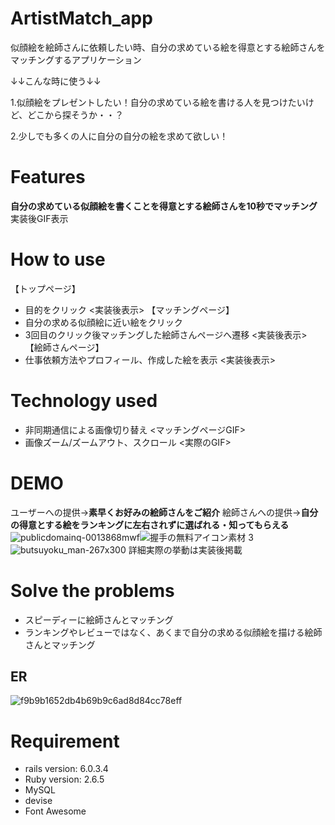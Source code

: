 
# ArtistMatch_app
似顔絵を絵師さんに依頼したい時、自分の求めている絵を得意とする絵師さんをマッチングするアプリケーション

↓↓こんな時に使う↓↓

1.似顔絵をプレゼントしたい！自分の求めている絵を書ける人を見つけたいけど、どこから探そうか・・？

2.少しでも多くの人に自分の自分の絵を求めて欲しい！

# Features
**自分の求めている似顔絵を書くことを得意とする絵師さんを10秒でマッチング**
実装後GIF表示

# How to use
【トップページ】
* 目的をクリック
<実装後表示>
【マッチングページ】
* 自分の求める似顔絵に近い絵をクリック
* 3回目のクリック後マッチングした絵師さんページへ遷移
<実装後表示>
【絵師さんページ】
* 仕事依頼方法やプロフィール、作成した絵を表示
<実装後表示>

# Technology used
* 非同期通信による画像切り替え
<マッチングページGIF>
* 画像ズーム/ズームアウト、スクロール
<実際のGIF>


# DEMO
ユーザーへの提供→**素早くお好みの絵師さんをご紹介**
絵師さんへの提供→**自分の得意とする絵をランキングに左右されずに選ばれる・知ってもらえる**
![publicdomainq-0013868mwf](https://user-images.githubusercontent.com/72023246/99519333-14487d80-29d5-11eb-9cc8-71b97f13f3f6.jpg)![握手の無料アイコン素材 3](https://user-images.githubusercontent.com/72023246/99518377-d1d27100-29d3-11eb-827d-5f396d969f1d.jpeg)![butsuyoku_man-267x300](https://user-images.githubusercontent.com/72023246/99519376-288c7a80-29d5-11eb-9c5a-59dc44a04572.png)
詳細実際の挙動は実装後掲載

# Solve the problems
* スピーディーに絵師さんとマッチング
* ランキングやレビューではなく、あくまで自分の求める似顔絵を描ける絵師さんとマッチング

## ER
![f9b9b1652db4b69b9c6ad8d84cc78eff](https://user-images.githubusercontent.com/72023246/99548632-330e3a80-29fc-11eb-8af6-6808051dd417.png)

# Requirement
* rails version: 6.0.3.4
* Ruby version: 2.6.5
* MySQL
* devise
* Font Awesome




